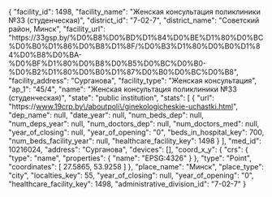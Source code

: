 {
    "facility_id": 1498,
    "facility_name": "Женская консультация поликлиники №33 (студенческая)",
    "district_id": "7-02-7",
    "district_name": "Советский район, Минск",
    "facility_url": "https:\/\/33gsp.by\/%D0%B8%D0%BD%D1%84%D0%BE%D1%80%D0%BC%D0%B0%D1%86%D0%B8%D1%8F\/%D0%B3%D1%80%D0%B0%D1%84%D0%B8%D0%BA-%D0%BF%D1%80%D0%B8%D0%B5%D0%BC%D0%B0-%D0%B2%D1%80%D0%B0%D1%87%D0%B0%D0%BC%D0%B8",
    "facility_address": "Сурганова",
    "facility_type": "Женская консультация",
    "ap_1": "45\/4",
    "name": "Женская консультация поликлиники №33 (студенческая)",
    "state": "public institution",
    "stats": [
        {
            "url": "https:\/\/www.19crp.by\/aboutpoli\/ginekologicheskie-uchastki.html",
            "dep_name": null,
            "date_year": null,
            "num_beds_dep": null,
            "num_deps_year": null,
            "num_doctors_dep": null,
            "num_doctors_med": null,
            "year_of_closing": null,
            "year_of_opening": "0",
            "beds_in_hospital_key": 700,
            "num_beds_facility_year": null,
            "healthcare_facility_key": 1498
        }
    ],
    "med_id": 10216024,
    "address": "Сурганова",
    "devices": [],
    "coord_x_y": {
        "crs": {
            "type": "name",
            "properties": {
                "name": "EPSG:4326"
            }
        },
        "type": "Point",
        "coordinates": [
            27.5865,
            53.9258
        ]
    },
    "place_name": "Минск",
    "place_type": "city",
    "localties_key": 55,
    "year_of_closing": null,
    "year_of_opening": "0",
    "healthcare_facility_key": 1498,
    "administrative_division_id": "7-02-7"
}
